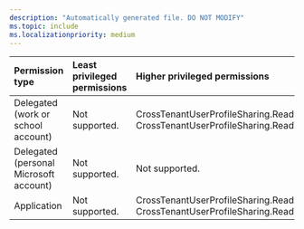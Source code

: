 ```yaml
---
description: "Automatically generated file. DO NOT MODIFY"
ms.topic: include
ms.localizationpriority: medium
---
```


|Permission type|Least privileged permissions|Higher privileged permissions|
|:---|:---|:---|
|Delegated (work or school account)|Not supported.|CrossTenantUserProfileSharing.Read.All, CrossTenantUserProfileSharing.ReadWrite.All|
|Delegated (personal Microsoft account)|Not supported.|Not supported.|
|Application|Not supported.|CrossTenantUserProfileSharing.Read.All, CrossTenantUserProfileSharing.ReadWrite.All|

